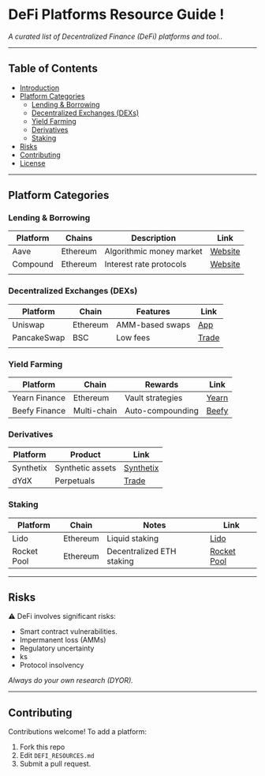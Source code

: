 # DeFi Platforms Resource Guide !

*A curated list of Decentralized Finance (DeFi) platforms and tool..*

---
## Table of Contents
- [Introduction](#introduction)
- [Platform Categories](#platform-categories)
  - [Lending & Borrowing](#lending--borrowing)
  - [Decentralized Exchanges (DEXs)](#decentralized-exchanges-dexs)
  - [Yield Farming](#yield-farming)
  - [Derivatives](#derivatives)
  - [Staking](#staking)
- [Risks](#risks)
- [Contributing](#contributing)
- [License](#license)
---
## Platform Categories


### Lending & Borrowing
| Platform      | Chains       | Description | Link |
|---------------|-------------|-------------|------|
| Aave          | Ethereum    | Algorithmic money market | [Website](https://aave.com) |
| Compound      | Ethereum    | Interest rate protocols | [Website](https://compound.finance) |
| <!-- Add more --> |             |             |      |

### Decentralized Exchanges (DEXs)
| Platform      | Chain       | Features | Link |
|---------------|-------------|----------|------|
| Uniswap       | Ethereum    | AMM-based swaps | [App](https://app.uniswap.org) |
| PancakeSwap   | BSC         | Low fees | [Trade](https://pancakeswap.finance) |
| <!-- Add more --> |             |          |      |

### Yield Farming
| Platform      | Chain       | Rewards | Link |
|---------------|-------------|---------|------|
| Yearn Finance | Ethereum    | Vault strategies | [Yearn](https://yearn.finance) |
| Beefy Finance | Multi-chain | Auto-compounding | [Beefy](https://beefy.finance) |

### Derivatives
| Platform      | Product       | Link |
|---------------|---------------|------|
| Synthetix     | Synthetic assets | [Synthetix](https://synthetix.io) |
| dYdX          | Perpetuals    | [Trade](https://dydx.exchange) |

### Staking
| Platform      | Chain       | Notes | Link |
|---------------|-------------|-------|------|
| Lido          | Ethereum    | Liquid staking | [Lido](https://lido.fi) |
| Rocket Pool   | Ethereum    | Decentralized ETH staking | [Rocket Pool](https://rocketpool.net) |

---

## Risks
⚠️ DeFi involves significant risks:
- Smart contract vulnerabilities.
- Impermanent loss (AMMs)
- Regulatory uncertainty
- ks
- Protocol insolvency

*Always do your own research (DYOR).*

---

## Contributing
Contributions welcome! To add a platform:
1. Fork this repo
2. Edit `DEFI_RESOURCES.md`
3. Submit a pull request.
